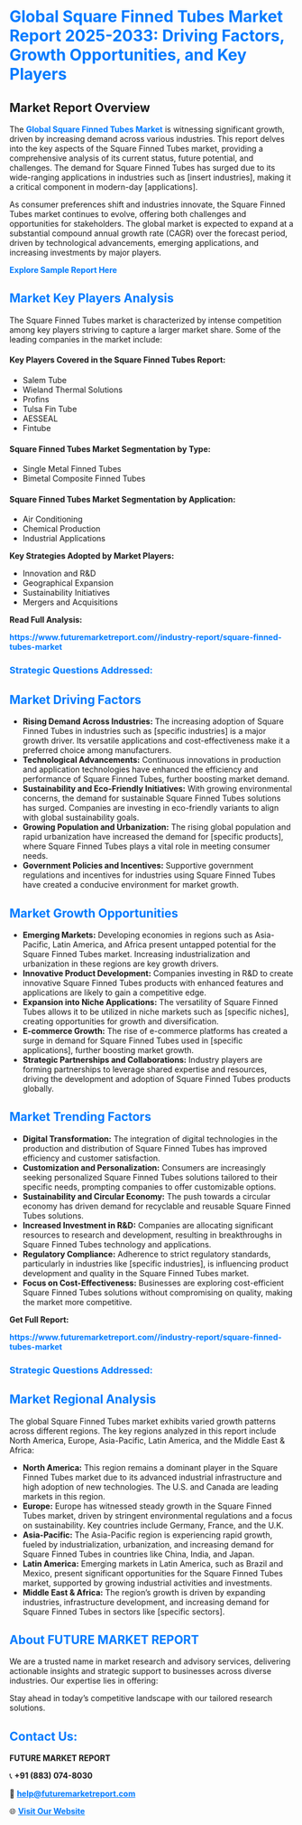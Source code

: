<h1 style="color: #007BFF;">Global Square Finned Tubes Market Report 2025-2033: Driving Factors, Growth Opportunities, and Key Players</h1>

<section id="overview">
<h2>Market Report Overview</h2>
<p>The <a href="https://www.futuremarketreport.com//industry-report/square-finned-tubes-market" style="color: #007BFF; text-decoration: none;"><strong>Global Square Finned Tubes Market</strong></a> is witnessing significant growth, driven by increasing demand across various industries. This report delves into the key aspects of the Square Finned Tubes market, providing a comprehensive analysis of its current status, future potential, and challenges. The demand for Square Finned Tubes has surged due to its wide-ranging applications in industries such as [insert industries], making it a critical component in modern-day [applications].</p>
<p>As consumer preferences shift and industries innovate, the Square Finned Tubes market continues to evolve, offering both challenges and opportunities for stakeholders. The global market is expected to expand at a substantial compound annual growth rate (CAGR) over the forecast period, driven by technological advancements, emerging applications, and increasing investments by major players.</p>
</section>

<section id="overview">
<p><a href="https://www.futuremarketreport.com//request-sample/reportId=50560" style="color: #007BFF; text-decoration: none;"><strong>Explore Sample Report Here</strong></a></p>
</section>

<section id="key-players">
<h2 style="color: #007BFF;">Market Key Players Analysis</h2>
<p>The Square Finned Tubes market is characterized by intense competition among key players striving to capture a larger market share. Some of the leading companies in the market include:</p>
<h4>Key Players Covered in the Square Finned Tubes Report:</h4>
<ul><li>Salem Tube</li><li>Wieland Thermal Solutions</li><li>Profins</li><li>Tulsa Fin Tube</li><li>AESSEAL</li><li>Fintube</li></ul>
<h4>Square Finned Tubes Market Segmentation by Type:</h4>
<ul><li>Single Metal Finned Tubes</li><li>Bimetal Composite Finned Tubes</li></ul>

<h4>Square Finned Tubes Market Segmentation by Application:</h4>
<ul><li>Air Conditioning</li><li>Chemical Production</li><li>Industrial Applications</li></ul>
<p><strong>Key Strategies Adopted by Market Players:</strong></p>
<ul>
<li>Innovation and R&D</li>
<li>Geographical Expansion</li>
<li>Sustainability Initiatives</li>
<li>Mergers and Acquisitions</li>
</ul>
</section>

<section>
<p><strong>Read Full Analysis: </strong></p><a href="https://www.futuremarketreport.com//industry-report/square-finned-tubes-market" style="color: #007BFF; text-decoration: none;"><strong>https://www.futuremarketreport.com//industry-report/square-finned-tubes-market</strong></a>
<h3 style="color: #007BFF;">Strategic Questions Addressed:</h3>
</section>

<section id="driving-factors">
<h2 style="color: #007BFF;">Market Driving Factors</h2>
<ul>
<li><strong>Rising Demand Across Industries:</strong> The increasing adoption of Square Finned Tubes in industries such as [specific industries] is a major growth driver. Its versatile applications and cost-effectiveness make it a preferred choice among manufacturers.</li>
<li><strong>Technological Advancements:</strong> Continuous innovations in production and application technologies have enhanced the efficiency and performance of Square Finned Tubes, further boosting market demand.</li>
<li><strong>Sustainability and Eco-Friendly Initiatives:</strong> With growing environmental concerns, the demand for sustainable Square Finned Tubes solutions has surged. Companies are investing in eco-friendly variants to align with global sustainability goals.</li>
<li><strong>Growing Population and Urbanization:</strong> The rising global population and rapid urbanization have increased the demand for [specific products], where Square Finned Tubes plays a vital role in meeting consumer needs.</li>
<li><strong>Government Policies and Incentives:</strong> Supportive government regulations and incentives for industries using Square Finned Tubes have created a conducive environment for market growth.</li>
</ul>
</section>

<section id="growth-opportunities">
<h2 style="color: #007BFF;">Market Growth Opportunities</h2>
<ul>
<li><strong>Emerging Markets:</strong> Developing economies in regions such as Asia-Pacific, Latin America, and Africa present untapped potential for the Square Finned Tubes market. Increasing industrialization and urbanization in these regions are key growth drivers.</li>
<li><strong>Innovative Product Development:</strong> Companies investing in R&D to create innovative Square Finned Tubes products with enhanced features and applications are likely to gain a competitive edge.</li>
<li><strong>Expansion into Niche Applications:</strong> The versatility of Square Finned Tubes allows it to be utilized in niche markets such as [specific niches], creating opportunities for growth and diversification.</li>
<li><strong>E-commerce Growth:</strong> The rise of e-commerce platforms has created a surge in demand for Square Finned Tubes used in [specific applications], further boosting market growth.</li>
<li><strong>Strategic Partnerships and Collaborations:</strong> Industry players are forming partnerships to leverage shared expertise and resources, driving the development and adoption of Square Finned Tubes products globally.</li>
</ul>
</section>

<section id="trending-factors">
<h2 style="color: #007BFF;">Market Trending Factors</h2>
<ul>
<li><strong>Digital Transformation:</strong> The integration of digital technologies in the production and distribution of Square Finned Tubes has improved efficiency and customer satisfaction.</li>
<li><strong>Customization and Personalization:</strong> Consumers are increasingly seeking personalized Square Finned Tubes solutions tailored to their specific needs, prompting companies to offer customizable options.</li>
<li><strong>Sustainability and Circular Economy:</strong> The push towards a circular economy has driven demand for recyclable and reusable Square Finned Tubes solutions.</li>
<li><strong>Increased Investment in R&D:</strong> Companies are allocating significant resources to research and development, resulting in breakthroughs in Square Finned Tubes technology and applications.</li>
<li><strong>Regulatory Compliance:</strong> Adherence to strict regulatory standards, particularly in industries like [specific industries], is influencing product development and quality in the Square Finned Tubes market.</li>
<li><strong>Focus on Cost-Effectiveness:</strong> Businesses are exploring cost-efficient Square Finned Tubes solutions without compromising on quality, making the market more competitive.</li>
</ul>
</section>

<section>
<p><strong>Get Full Report: </strong></p><a href="https://www.futuremarketreport.com//industry-report/square-finned-tubes-market" style="color: #007BFF; text-decoration: none;"><strong>https://www.futuremarketreport.com//industry-report/square-finned-tubes-market</strong></a>
<h3 style="color: #007BFF;">Strategic Questions Addressed:</h3>
</section>


<section id="regional-analysis">
<h2 style="color: #007BFF;">Market Regional Analysis</h2>
<p>The global Square Finned Tubes market exhibits varied growth patterns across different regions. The key regions analyzed in this report include North America, Europe, Asia-Pacific, Latin America, and the Middle East & Africa:</p>
<ul>
<li><strong>North America:</strong> This region remains a dominant player in the Square Finned Tubes market due to its advanced industrial infrastructure and high adoption of new technologies. The U.S. and Canada are leading markets in this region.</li>
<li><strong>Europe:</strong> Europe has witnessed steady growth in the Square Finned Tubes market, driven by stringent environmental regulations and a focus on sustainability. Key countries include Germany, France, and the U.K.</li>
<li><strong>Asia-Pacific:</strong> The Asia-Pacific region is experiencing rapid growth, fueled by industrialization, urbanization, and increasing demand for Square Finned Tubes in countries like China, India, and Japan.</li>
<li><strong>Latin America:</strong> Emerging markets in Latin America, such as Brazil and Mexico, present significant opportunities for the Square Finned Tubes market, supported by growing industrial activities and investments.</li>
<li><strong>Middle East & Africa:</strong> The region’s growth is driven by expanding industries, infrastructure development, and increasing demand for Square Finned Tubes in sectors like [specific sectors].</li>
</ul>
</section>

<footer>
<h2 style="color: #007BFF;">About FUTURE MARKET REPORT</h2>
<p>We are a trusted name in market research and advisory services, delivering actionable insights and strategic support to businesses across diverse industries. Our expertise lies in offering:</p>

<p>Stay ahead in today’s competitive landscape with our tailored research solutions.</p>

<h2 style="color: #007BFF;">Contact Us:</h2>
<p><strong>FUTURE MARKET REPORT</strong></p>
<p>📞 <strong>+91 (883) 074-8030</strong></p>
<p>📧 <strong><a href="mailto:help@futuremarketreport.com" style="color: #007BFF;">help@futuremarketreport.com</a></strong></p>
<p>🌐 <strong><a href="https://www.futuremarketreport.com/" style="color: #007BFF;">Visit Our Website</a></strong></p>
</footer>
